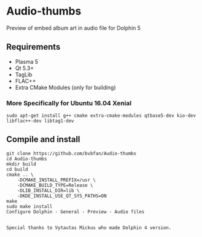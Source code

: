 # Audio-thumbs
Preview of embed album art in audio file for Dolphin 5

## Requirements
* Plasma 5
* Qt 5.3+
* TagLib
* FLAC++
* Extra CMake Modules (only for building)

### More Specifically for Ubuntu 16.04 Xenial
```
sudo apt-get install g++ cmake extra-cmake-modules qtbase5-dev kio-dev libflac++-dev libtag1-dev
```

## Compile and install
```
git clone https://github.com/bvbfan/Audio-thumbs
cd Audio-thumbs
mkdir build
cd build
cmake .. \
    -DCMAKE_INSTALL_PREFIX=/usr \
    -DCMAKE_BUILD_TYPE=Release \
    -DLIB_INSTALL_DIR=lib \
    -DKDE_INSTALL_USE_QT_SYS_PATHS=ON
make
sudo make install
Configure Dolphin - General - Preview - Audio files


Special thanks to Vytautas Mickus who made Dolphin 4 version.
